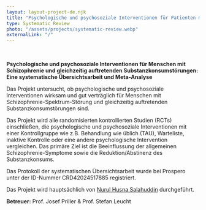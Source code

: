 ```yaml
---
layout: layout-project-de.njk
title: "Psychologische und psychosoziale Interventionen für Patienten mit Schizophrenie und Substanzmissbrauch"
type: Systematic Review
photo: "/assets/projects/systematic-review.webp"
externalLink: "/"
---
```


<br>

**Psychologische und psychosoziale Interventionen für Menschen mit Schizophrenie und gleichzeitig auftretenden Substanzkonsumstörungen: Eine systematische Übersichtsarbeit und Meta-Analyse**

Das Projekt untersucht, ob psychologische und psychosoziale Interventionen wirksam und gut verträglich für Menschen mit Schizophrenie-Spektrum-Störung und gleichzeitig auftretenden Substanzkonsumstörungen sind.

Das Projekt wird alle randomisierten kontrollierten Studien (RCTs) einschließen, die psychologische und psychosoziale Interventionen mit einer Kontrollgruppe wie z.B. Behandlung wie üblich (TAU), Warteliste, inaktive Kontrolle oder eine andere psychologische Intervention vergleichen. Das primäre Ziel ist die Beeinflussung der allgemeinen Schizophrenie-Symptome sowie die Reduktion/Abstinenz des Substanzkonsums.

Das Protokoll der systematischen Übersichtsarbeit wurde bei Prospero unter der ID-Nummer CRD42024517885 registriert.

Das Projekt wird hauptsächlich von [Nurul Husna Salahuddin](/team/nurul-salahuddin/) durchgeführt.

**Betreuer:** Prof. Josef Priller & Prof. Stefan Leucht
